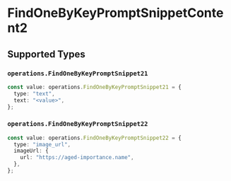 # FindOneByKeyPromptSnippetContent2


## Supported Types

### `operations.FindOneByKeyPromptSnippet21`

```typescript
const value: operations.FindOneByKeyPromptSnippet21 = {
  type: "text",
  text: "<value>",
};
```

### `operations.FindOneByKeyPromptSnippet22`

```typescript
const value: operations.FindOneByKeyPromptSnippet22 = {
  type: "image_url",
  imageUrl: {
    url: "https://aged-importance.name",
  },
};
```

